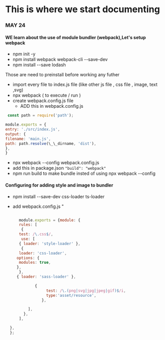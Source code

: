 # This is where we start documenting

### MAY 24

#### WE learn about the use of module bundler (webpack),Let's setup webpack

- npm init -y
- npm install webpack webpack-cli --save-dev
- npm install --save lodash

Those are need to preinstall before working any futher

- import every file to index.js file (like other js file , css file , image, text ,svg)
- npx webpack ( to execute / run )
- create webpack.config.js file
  - ADD this in webpack.config.js

```javascript
 const path = require('path');

module.exports = {
entry: './src/index.js',
output: {
filename: 'main.js',
path: path.resolve(\_\_dirname, 'dist'),
},
}
```

- npx webpack --config webpack.config.js
- add this in package.json ``` "build": "webpack" ```
- npm run build to make bundle insted of using npx webpack --config

#### Configuring for adding style and image to bundler

- npm install --save-dev css-loader ts-loader

- add webpack.config.js "

```javascript

      module.exports = {module: {
      rules: [
       {
      test: /\.css$/,
       use: [
      { loader: 'style-loader' },
       {
      loader: 'css-loader',
     options: {
      modules: true,
     },
      },
     { loader: 'sass-loader' },

             {
                  test: /\.(png|svg|jpg|jpeg|gif)$/i,
                  type:'asset/resource',
                },

          ],
        },
      ],

  },
  };

```
